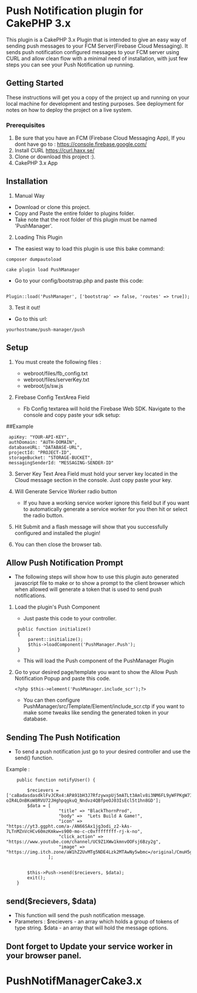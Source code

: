 # Push Notification plugin for CakePHP 3.x 
This plugin is a  CakePHP 3.x Plugin that is intended to give an easy way of sending push messages to your FCM Server(Firebase Cloud Messaging). 
It sends push notification configured messages to your FCM server using CURL and allow clean flow with a minimal need of installation, with just few steps you can see your Push Notification up running. 

## Getting Started
These instructions will get you a copy of the project up and running on your local machine for development and testing purposes. See deployment for notes on how to deploy the project on a live system.

### Prerequisites
1. Be sure that you have an FCM (Firebase Cloud Messaging App), If you dont have go to : https://console.firebase.google.com/
2. Install CURL https://curl.haxx.se/
3. Clone or download this project :).
4. CakePHP 3.x App 


## Installation
1. Manual Way 
- Download or clone this project. 
- Copy and Paste the entire folder to plugins folder. 
- Take note that the root folder of this plugin must be named 'PushManager'.

2. Loading This Plugin
- The easiest way to load this plugin is use this bake command: 
```
composer dumpautoload

cake plugin load PushManager
```

- Go to your config/bootstrap.php and paste this code:
```

Plugin::load('PushManager', ['bootstrap' => false, 'routes' => true]);

```
3. Test it out!
- Go to this url: 
```
yourhostname/push-manager/push 
```

## Setup 
1. You must create the following files : 
   - webroot/files/fb_config.txt
   - webroot/files/serverKey.txt
   - webroot/js/sw.js

2. Firebase Config TextArea Field 
   - Fb Config textarea will hold the Firebase Web SDK. Navigate to the console and copy paste your sdk setup: 

##Example
   ```
    apiKey: "YOUR-API-KEY",
    authDomain: "AUTH-DOMAIN",
    databaseURL: "DATABASE-URL",
    projectId: "PROJECT-ID",
    storageBucket: "STORAGE-BUCKET",
    messagingSenderId: "MESSAGING-SENDER-ID"
   ```

3. Server Key Text Area Field must hold your server key located in the Cloud message section in the console. Just copy paste your key.

4. Will Generate Service Worker radio button 
   - If you have a working service worker ignore this field but if you want to automatically generate a service worker for you then hit or select the radio button.

5. Hit Submit and a flash message will show that you successfully configured and installed the plugin!

6. You can then close the browser tab.


## Allow Push Notification Prompt
- The following steps will show how to use this plugin auto generated javascript file to make or to show a prompt to the client browser which when allowed will generate a token that is used to send push notifications.

1. Load the plugin's Push Component 
   - Just paste this code to your controller. 

   ```
    public function initialize()
    {
        parent::initialize();
        $this->loadComponent('PushManager.Push');
    }
   ```
   - This will load the Push component of the PushManager Plugin

2. Go to your desired page/template you want to show the Allow Push Notification Popup and paste this code. 
    ```
    <?php $this->element('PushManager.include_scr');?>
    ```
    
    - You can then configure PushManager/src/Template/Element/include_scr.ctp if you want to make some tweaks like sending the generated token in your database.

## Sending The Push Notification 
- To send a push notification just go to your desired controller and use the send() function. 

Example : 
```
    public function notifyUser() {

        $recievers = ['caBadasdasdklFvJCRx4:APA91bH3J7RfzywxpUj5mATLt3Amlv8i3NM6FL9yWFPKgW7IqJZBzV1A4HEdww2u_FA8DSdWi1ZT3hcE4y0-oIR4LOnBKoW8RVU72JHghpqgkuQ_Nndvz4QBfpeOJ03IsEcl5t1hn8GD'];
        $data = [
                    "title" => "BlackThornProd",
                    "body" =>  "Lets Build A Game!",
                    "icon" => "https://yt3.ggpht.com/a-/AN66SAx1jg3odi_z2-kAs-7LTnMZnVcHCv60mzKmkw=s900-mo-c-c0xffffffff-rj-k-no",
                    "click_action" => "https://www.youtube.com/channel/UC9Z1XWw1kmnvOOFsj6Bzy2g",
                    "image" => "https://img.itch.zone/aW1hZ2UvMTg5NDE4Lzk2MTAwNy5wbmc=/original/CmuH5g.png"
                ];


        $this->Push->send($recievers, $data);   
        exit();
    }
```

## send($recievers, $data) 
- This function will send the push notification message. 
- Parameters : 
    $recievers - an array which holds a group of tokens of type string. 
    $data - an array that will hold the message options. 


## Dont forget to Update your service worker in your browser panel.

# PushNotifManagerCake3.x
